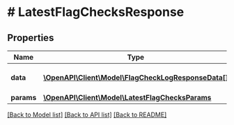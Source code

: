 # # LatestFlagChecksResponse

## Properties

Name | Type | Description | Notes
------------ | ------------- | ------------- | -------------
**data** | [**\OpenAPI\Client\Model\FlagCheckLogResponseData[]**](FlagCheckLogResponseData.md) | The returned resources |
**params** | [**\OpenAPI\Client\Model\LatestFlagChecksParams**](LatestFlagChecksParams.md) |  |

[[Back to Model list]](../../README.md#models) [[Back to API list]](../../README.md#endpoints) [[Back to README]](../../README.md)

